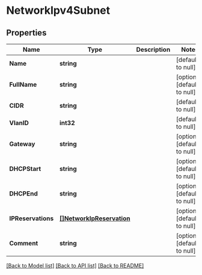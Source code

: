 # NetworkIpv4Subnet

## Properties
Name | Type | Description | Notes
------------ | ------------- | ------------- | -------------
**Name** | **string** |  | [default to null]
**FullName** | **string** |  | [optional] [default to null]
**CIDR** | **string** |  | [default to null]
**VlanID** | **int32** |  | [default to null]
**Gateway** | **string** |  | [optional] [default to null]
**DHCPStart** | **string** |  | [optional] [default to null]
**DHCPEnd** | **string** |  | [optional] [default to null]
**IPReservations** | [**[]NetworkIpReservation**](network_ip_reservation.md) |  | [optional] [default to null]
**Comment** | **string** |  | [optional] [default to null]

[[Back to Model list]](../README.md#documentation-for-models) [[Back to API list]](../README.md#documentation-for-api-endpoints) [[Back to README]](../README.md)

